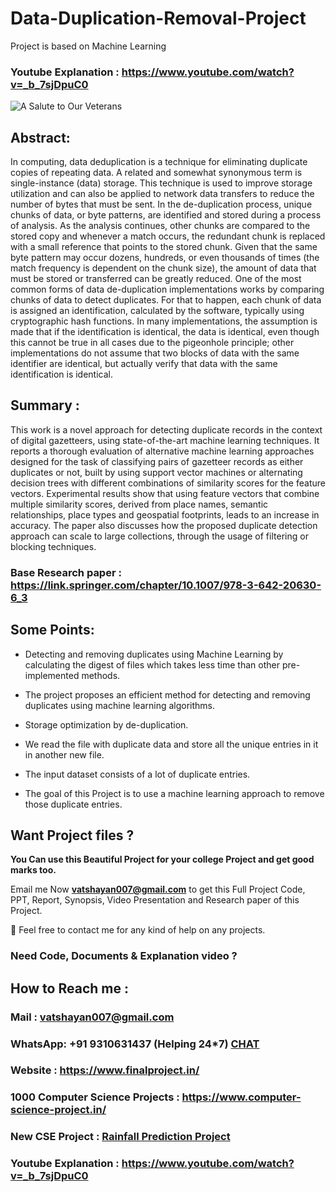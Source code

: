 # Data-Duplication-Removal-Project


Project is based on Machine Learning

### Youtube Explanation : https://www.youtube.com/watch?v=_b_7sjDpuC0


![A Salute to Our Veterans](https://user-images.githubusercontent.com/28294942/139524192-b4379891-963b-4c8a-914f-b726a24009cb.png)


## Abstract: 
In computing, data deduplication is a technique for eliminating duplicate copies of repeating data. A related and somewhat synonymous term is single-instance (data) storage. This technique is used to improve storage utilization and can also be applied to network data transfers to reduce the number of bytes that must be sent. In the de-duplication process, unique chunks of data, or byte patterns, are identified and stored during a process of analysis. As the analysis continues, other chunks are compared to the stored copy and whenever a match occurs, the redundant chunk is replaced with a small reference that points to the stored chunk. Given that the same byte pattern may occur dozens, hundreds, or even thousands of times (the match frequency is dependent on the chunk size), the amount of data that must be stored or transferred can be greatly reduced. One of the most common forms of data de-duplication implementations works by comparing chunks of data to detect duplicates. For that to happen, each chunk of data is assigned an identification, calculated by the software, typically using cryptographic hash functions. In many implementations, the assumption is made that if the identification is identical, the data is identical, even though this cannot be true in all cases due to the pigeonhole principle; other implementations do not assume that two blocks of data with the same identifier are identical, but actually verify that data with the same identification is identical. 

## Summary :
This work is a novel approach for detecting duplicate records in the context of digital gazetteers, using state-of-the-art machine learning techniques. It reports a thorough evaluation of alternative machine learning approaches designed for the task of classifying pairs of gazetteer records as either duplicates or not, built by using support vector machines or alternating decision trees with different combinations of similarity scores for the feature vectors. Experimental results show that using feature vectors that combine multiple similarity scores, derived from place names, semantic relationships, place types and geospatial footprints, leads to an increase in accuracy. The paper also discusses how the proposed duplicate detection approach can scale to large collections, through the usage of filtering or blocking techniques.

### Base Research paper : https://link.springer.com/chapter/10.1007/978-3-642-20630-6_3

## Some Points:

-	Detecting and removing duplicates using Machine Learning by calculating the digest of files which takes less time than other pre-implemented methods. 

-	The project proposes an efficient method for detecting and removing duplicates using machine learning algorithms.

-	Storage optimization by de-duplication.

-	We read the file with duplicate data and store all the unique entries in it in another new file.

-	The input dataset consists of a lot of duplicate entries.

- The goal of this Project is to use a machine learning approach to remove those duplicate entries.

## Want Project files ? 

**You Can use this Beautiful Project for your college Project and get good marks too.**

Email me Now **vatshayan007@gmail.com** to get this Full Project Code, PPT, Report, Synopsis, Video Presentation and Research paper of this Project.

💌 Feel free to contact me for any kind of help on any projects.

### Need Code, Documents & Explanation video ? 

## How to Reach me :

### Mail : vatshayan007@gmail.com 

### WhatsApp: **+91 9310631437** (Helping 24*7) **[CHAT](https://wa.me/message/CHWN2AHCPMAZK1)** 

### Website : https://www.finalproject.in/

### 1000 Computer Science Projects : https://www.computer-science-project.in/

### New CSE Project : [Rainfall Prediction Project](https://github.com/Vatshayan/B.tech-Project-Rainfall-Predication-in-India)

### Youtube Explanation : https://www.youtube.com/watch?v=_b_7sjDpuC0

